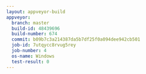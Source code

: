 ```yaml
---
layout: appveyor-build
appveyor:
  branch: master
  build-id: 48439696
  build-number: 674
  commit: b09b7c3a214387da5b7df25f0a094dee942cb501
  job-id: 7utqycc8rvug5rey
  job-number: 4
  os-name: Windows
  test-result: 0
---
```


